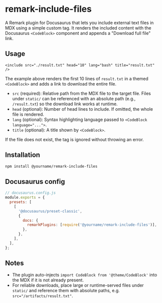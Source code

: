 
# remark-include-files

A Remark plugin for Docusaurus that lets you include external text files in MDX using a simple custom tag. It renders the included content with the Docusaurus `<CodeBlock>` component and appends a "Download full file" link.

## Usage

```mdx
<include src="./result.txt" head="10" lang="bash" title="result.txt" />
````

The example above renders the first 10 lines of `result.txt` in a themed `<CodeBlock>` and adds a link to download the entire file.

- `src` (required): Relative path from the MDX file to the target file. Files under `static/` can be referenced with an absolute path (e.g., `/result.txt`) so the download link works at runtime.
- `head` (optional): Number of head lines to include. If omitted, the whole file is rendered.
- `lang` (optional): Syntax highlighting language passed to `<CodeBlock language="...">`.
- `title` (optional): A title shown by `<CodeBlock>`.

If the file does not exist, the tag is ignored without throwing an error.

## Installation

```bash
npm install @yourname/remark-include-files
```

## Docusaurus config

```js
// docusaurus.config.js
module.exports = {
  presets: [
    [
      '@docusaurus/preset-classic',
      {
        docs: {
          remarkPlugins: [require('@yourname/remark-include-files')],
        },
      },
    ],
  ],
};
```

## Notes

- The plugin auto-injects `import CodeBlock from '@theme/CodeBlock'` into the MDX if it is not already present.
- For reliable downloads, place large or runtime-served files under `static/` and reference them with absolute paths, e.g. `src="/artifacts/result.txt"`.

